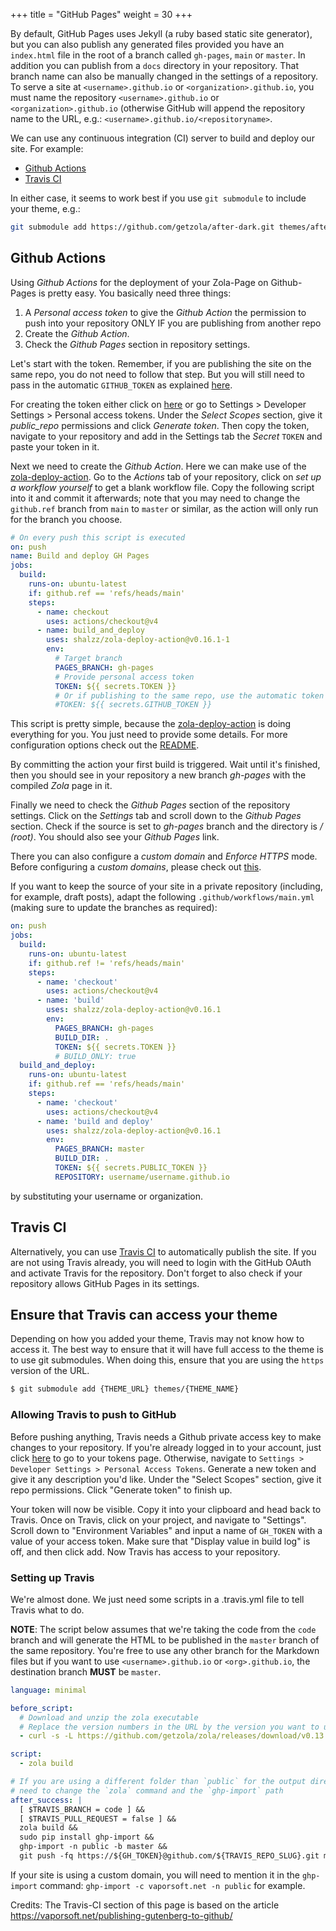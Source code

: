 +++
title = "GitHub Pages"
weight = 30
+++

By default, GitHub Pages uses Jekyll (a ruby based static site generator),
but you can also publish any generated files provided you have an `index.html` file in the root of a branch called
`gh-pages`, `main` or `master`. In addition you can publish from a `docs` directory in your repository. That branch name can
also be manually changed in the settings of a repository. To serve a site at `<username>.github.io` or
`<organization>.github.io`, you must name the repository `<username>.github.io` or
`<organization>.github.io` (otherwise GitHub will append the repository name to the URL, e.g.:
`<username>.github.io/<repositoryname>`.

We can use any continuous integration (CI) server to build and deploy our site. For example:

 * [Github Actions](#github-actions)
 * [Travis CI](#travis-ci)

In either case, it seems to work best if you use `git submodule` to include your theme, e.g.:

```bash
git submodule add https://github.com/getzola/after-dark.git themes/after-dark
```

## Github Actions

Using *Github Actions* for the deployment of your Zola-Page on Github-Pages is pretty easy. You basically need three things:

1. A *Personal access token* to give the *Github Action* the permission to push into your repository ONLY IF you are publishing from another repo
2. Create the *Github Action*.
3. Check the *Github Pages* section in repository settings.

Let's start with the token. Remember, if you are publishing the site on the same repo, you do not need to follow that step. But you will still need to pass in the automatic `GITHUB_TOKEN` as explained [here](https://docs.github.com/en/actions/security-guides/automatic-token-authentication#example-1-passing-the-github_token-as-an-input).

For creating the token either click on [here](https://github.com/settings/tokens/new?scopes=public_repo) or go to Settings > Developer Settings > Personal access tokens. Under the *Select Scopes* section, give it *public_repo* permissions and click *Generate token*. Then copy the token, navigate to your repository and add in the Settings tab the *Secret* `TOKEN` and paste your token in it.

Next we need to create the *Github Action*. Here we can make use of the [zola-deploy-action](https://github.com/shalzz/zola-deploy-action). Go to the *Actions* tab of your repository, click on *set up a workflow yourself* to get a blank workflow file. Copy the following script into it and commit it afterwards; note that you may need to change the `github.ref` branch from `main` to `master` or similar, as the action will only run for the branch you choose.

```yaml
# On every push this script is executed
on: push
name: Build and deploy GH Pages
jobs:
  build:
    runs-on: ubuntu-latest
    if: github.ref == 'refs/heads/main'
    steps:
      - name: checkout
        uses: actions/checkout@v4
      - name: build_and_deploy
        uses: shalzz/zola-deploy-action@v0.16.1-1
        env:
          # Target branch
          PAGES_BRANCH: gh-pages
          # Provide personal access token
          TOKEN: ${{ secrets.TOKEN }}
          # Or if publishing to the same repo, use the automatic token
          #TOKEN: ${{ secrets.GITHUB_TOKEN }}
```

This script is pretty simple, because the [zola-deploy-action](https://github.com/shalzz/zola-deploy-action) is doing everything for you. You just need to provide some details. For more configuration options check out the [README](https://github.com/shalzz/zola-deploy-action/blob/master/README.md).

By committing the action your first build is triggered. Wait until it's finished, then you should see in your repository a new branch *gh-pages* with the compiled *Zola* page in it.

Finally we need to check the *Github Pages* section of the repository settings. Click on the *Settings* tab and scroll down to the *Github Pages* section. Check if the source is set to *gh-pages* branch and the directory is */ (root)*. You should also see your *Github Pages* link.

There you can also configure a *custom domain* and *Enforce HTTPS* mode. Before configuring a *custom domains*, please check out [this](https://github.com/shalzz/zola-deploy-action/blob/master/README.md#custom-domain).

If you want to keep the source of your site in a private repository (including, for example, draft
posts), adapt the following `.github/workflows/main.yml` (making sure to update the branches as required):

```yaml
on: push
jobs:
  build:
    runs-on: ubuntu-latest
    if: github.ref != 'refs/heads/main'
    steps:
      - name: 'checkout'
        uses: actions/checkout@v4
      - name: 'build'
        uses: shalzz/zola-deploy-action@v0.16.1
        env:
          PAGES_BRANCH: gh-pages
          BUILD_DIR: .
          TOKEN: ${{ secrets.TOKEN }}
          # BUILD_ONLY: true
  build_and_deploy:
    runs-on: ubuntu-latest
    if: github.ref == 'refs/heads/main'
    steps:
      - name: 'checkout'
        uses: actions/checkout@v4
      - name: 'build and deploy'
        uses: shalzz/zola-deploy-action@v0.16.1
        env:
          PAGES_BRANCH: master
          BUILD_DIR: .
          TOKEN: ${{ secrets.PUBLIC_TOKEN }}
          REPOSITORY: username/username.github.io
```
by substituting your username or organization.

## Travis CI

Alternatively, you can use [Travis CI](https://www.travis-ci.com/) to automatically publish the site. If you are not using Travis
already, you will need to login with the GitHub OAuth and activate Travis for the repository.
Don't forget to also check if your repository allows GitHub Pages in its settings.

## Ensure that Travis can access your theme

Depending on how you added your theme, Travis may not know how to access
it. The best way to ensure that it will have full access to the theme is to use git
submodules. When doing this, ensure that you are using the `https` version of the URL.

```bash
$ git submodule add {THEME_URL} themes/{THEME_NAME}
```

### Allowing Travis to push to GitHub

Before pushing anything, Travis needs a Github private access key to make changes to your repository.
If you're already logged in to your account, just click [here](https://github.com/settings/tokens) to go to
your tokens page.
Otherwise, navigate to `Settings > Developer Settings > Personal Access Tokens`.
Generate a new token and give it any description you'd like.
Under the "Select Scopes" section, give it repo permissions. Click "Generate token" to finish up.

Your token will now be visible.
Copy it into your clipboard and head back to Travis.
Once on Travis, click on your project, and navigate to "Settings". Scroll down to "Environment Variables" and input a name of `GH_TOKEN` with a value of your access token.
Make sure that "Display value in build log" is off, and then click add. Now Travis has access to your repository.

### Setting up Travis

We're almost done. We just need some scripts in a .travis.yml file to tell Travis what to do.

**NOTE**: The script below assumes that we're taking the code from the `code` branch and will generate the HTML to be published in the `master` branch of the same repository. You're free to use any other branch for the Markdown files but if you want to use `<username>.github.io` or `<org>.github.io`, the destination branch **MUST** be `master`.

```yaml
language: minimal

before_script:
  # Download and unzip the zola executable
  # Replace the version numbers in the URL by the version you want to use
  - curl -s -L https://github.com/getzola/zola/releases/download/v0.13.0/zola-v0.13.0-x86_64-unknown-linux-gnu.tar.gz | sudo tar xvzf - -C /usr/local/bin

script:
  - zola build

# If you are using a different folder than `public` for the output directory, you will
# need to change the `zola` command and the `ghp-import` path
after_success: |
  [ $TRAVIS_BRANCH = code ] &&
  [ $TRAVIS_PULL_REQUEST = false ] &&
  zola build &&
  sudo pip install ghp-import &&
  ghp-import -n public -b master &&
  git push -fq https://${GH_TOKEN}@github.com/${TRAVIS_REPO_SLUG}.git master
```

If your site is using a custom domain, you will need to mention it in the `ghp-import` command:
`ghp-import -c vaporsoft.net -n public` for example.

Credits: The Travis-CI section of this page is based on the article https://vaporsoft.net/publishing-gutenberg-to-github/
